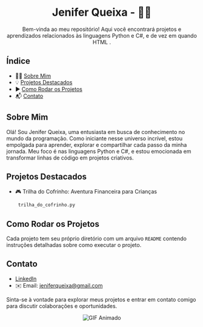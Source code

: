 <h1 align="center"> Jenifer Queixa - 🐍🔷</h1>

<p align="center">Bem-vinda ao meu repositório! Aqui você encontrará projetos e aprendizados relacionados às linguagens Python e C#, e de vez em quando HTML .</p>

## Índice
- 🙋‍♀️ [Sobre Mim](#sobre-mim)
- 💡 [Projetos Destacados](#projetos-destacados)
- ▶️ [Como Rodar os Projetos](#como-rodar-os-projetos)
- 📬 [Contato](#contato)

## Sobre Mim

Olá! Sou Jenifer Queixa, uma entusiasta em busca de conhecimento no mundo da programação. Como iniciante nesse universo incrível, estou empolgada para aprender, explorar e compartilhar cada passo da minha jornada. Meu foco é nas linguagens Python e C#, e estou emocionada em transformar linhas de código em projetos criativos.

## Projetos Destacados

- 🎮 Trilha do Cofrinho: Aventura Financeira para Crianças
  ```bash
   trilha_do_cofrinho.py


## Como Rodar os Projetos

Cada projeto tem seu próprio diretório com um arquivo `README` contendo instruções detalhadas sobre como executar o projeto.

## Contato

- [LinkedIn](https://www.linkedin.com/in/jenifer-queixa-8639a718b)
- ✉️ Email: jeniferqueixa@gmail.com

Sinta-se à vontade para explorar meus projetos e entrar em contato comigo para discutir colaborações e oportunidades.




<p align="center">
<img src="https://media.giphy.com/media/13HgwGsXF0aiGY/giphy.gif" alt="GIF Animado">
</p>


